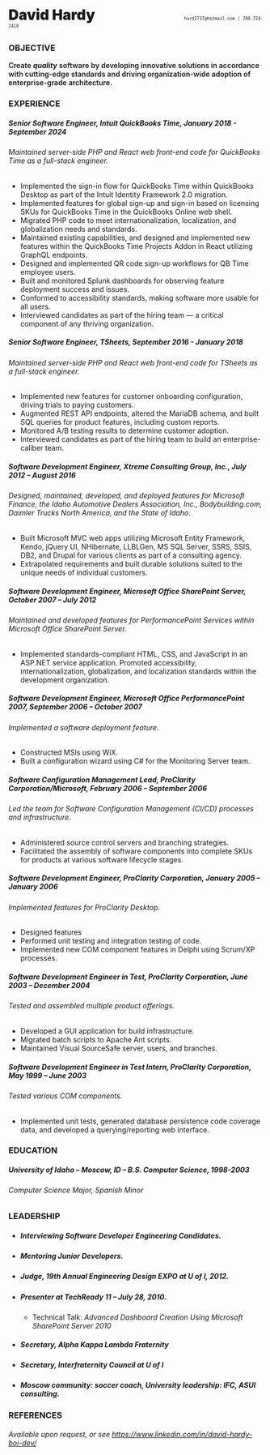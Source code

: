 <!-- 
https://github.blog/2022-05-19-math-support-in-markdown/
https://docs.github.com/en/get-started/writing-on-github/working-with-advanced-formatting/writing-mathematical-expressions
$$ {\color{red}Red} $$

https://stackoverflow.com/questions/11509830/how-to-add-color-to-githubs-readme-md-file
> [!NOTE]
> # Das Note

> [!TIP]
> # Das Tip

> [!IMPORTANT]
> # Das Importante

> [!WARNING]
> # Das Warn

> [!CAUTION]
> # Das Caution

Doesn't work, despite being in LaTeX
https://en.wikibooks.org/wiki/LaTeX/Colors#Entering_colored_background_for_the_text
$$ \colorbox{red}{hello world} $$


More to play with, but probably not, color doesn't shine through:

<object type="image/svg+xml">
<svg version="1.1"
     xmlns="http://www.w3.org/2000/svg"
     xmlns:xlink="http://www.w3.org/1999/xlink"
     width="100" height="50"
>
  <text font-size="16" x="10" y="20">
    <tspan fill="red">Hello</tspan>,
    <tspan fill="green">world</tspan>!
  </text>
</svg>
</object>

-->


<p style="text-align: justify; font-weight:900; font-size: 2em;">David Hardy&nbsp;&nbsp;&nbsp;&nbsp;&nbsp;&nbsp;&nbsp;&nbsp;&nbsp;&nbsp;&nbsp;&nbsp;&nbsp;&nbsp;&nbsp;&nbsp;&nbsp;&nbsp;&nbsp;&nbsp;&nbsp;&nbsp;&nbsp;&nbsp;&nbsp;&nbsp;&nbsp;&nbsp;&nbsp;&nbsp;&nbsp;<code style="font-weight: normal;font-size: 0.3em;">hard2737@hotmail.com | 208-724-2410</code></p>

### OBJECTIVE
<p style="font-weight: 600;"> Create <em><b>quality</b></em> software by developing innovative solutions in accordance with cutting-edge standards and driving organization-wide adoption of enterprise-grade architecture.</p>

### EXPERIENCE 
##### Senior Software Engineer, Intuit QuickBooks Time, January 2018 - September 2024
###### Maintained server-side PHP and React web front-end code for QuickBooks Time as a full-stack engineer.
- Implemented the sign-in flow for QuickBooks Time within QuickBooks Desktop as part of the Intuit Identity Framework 2.0 migration.
- Implemented features for global sign-up and sign-in based on licensing SKUs for QuickBooks Time in the QuickBooks Online web shell.
- Migrated PHP code to meet internationalization, localization, and globalization needs and standards.
- Maintained existing capabilities, and designed and implemented new features within the QuickBooks Time Projects Addon in React utilizing GraphQL endpoints.
- Designed and implemented QR code sign-up workflows for QB Time employee users.
- Built and monitored Splunk dashboards for observing feature deployment success and issues.
- Conformed to accessibility standards, making software more usable for all users.
- Interviewed candidates as part of the hiring team — a critical component of any thriving organization.
##### Senior Software Engineer, TSheets, September 2016 - January 2018
###### Maintained server-side PHP and React web front-end code for TSheets as a full-stack engineer.
- Implemented new features for customer onboarding configuration, driving trials to paying customers.
- Augmented REST API endpoints, altered the MariaDB schema, and built SQL queries for product features, including custom reports.
- Monitored A/B testing results to determine customer adoption.
- Interviewed candidates as part of the hiring team to build an enterprise-caliber team.
##### Software Development Engineer, Xtreme Consulting Group, Inc., July 2012 – August 2016
###### Designed, maintained, developed, and deployed features for Microsoft Finance, the Idaho Automotive Dealers Association, Inc., Bodybuilding.com, Daimler Trucks North America, and the State of Idaho.
- Built Microsoft MVC web apps utilizing Microsoft Entity Framework, Kendo, jQuery UI, NHibernate, LLBLGen, MS SQL Server, SSRS, SSIS, DB2, and Drupal for various clients as part of a consulting agency.
- Extrapolated requirements and built durable solutions suited to the unique needs of individual customers.
##### Software Development Engineer, Microsoft Office SharePoint Server, October 2007 – July 2012
###### Maintained and developed features for PerformancePoint Services within Microsoft Office SharePoint Server.
- Implemented standards-compliant HTML, CSS, and JavaScript in an ASP.NET service application. Promoted accessibility, internationalization, globalization, and localization standards within the development organization.
##### Software Development Engineer, Microsoft Office PerformancePoint 2007, September 2006 – October 2007
###### Implemented a software deployment feature.
- Constructed MSIs using WiX.
- Built a configuration wizard using C# for the Monitoring Server team.
##### Software Configuration Management Lead, ProClarity Corporation/Microsoft, February 2006 – September 2006
###### Led the team for Software Configuration Management (CI/CD) processes and infrastructure.
- Administered source control servers and branching strategies.
- Facilitated the assembly of software components into complete SKUs for products at various software lifecycle stages.
##### Software Development Engineer, ProClarity Corporation, January 2005 – January 2006
###### Implemented features for ProClarity Desktop.
- Designed features
- Performed unit testing and integration testing of code.
- Implemented new COM component features in Delphi using Scrum/XP processes.
##### Software Development Engineer in Test, ProClarity Corporation, June 2003 – December 2004
###### Tested and assembled multiple product offerings.
- Developed a GUI application for build infrastructure.
- Migrated batch scripts to Apache Ant scripts.
- Maintained Visual SourceSafe server, users, and branches.
##### Software Development Engineer in Test Intern, ProClarity Corporation, May 1999 – June 2003
###### Tested various COM components.
- Implemented unit tests, generated database persistence code coverage data, and developed a querying/reporting web interface.
### EDUCATION
##### University of Idaho – Moscow, ID – B.S. Computer Science, 1998-2003
###### Computer Science Major, Spanish Minor
### LEADERSHIP
- ##### Interviewing Software Developer Engineering Candidates.
- ##### Mentoring Junior Developers.
- ##### Judge, 19th Annual Engineering Design EXPO at U of I, 2012.
- ##### Presenter at TechReady 11 – July 28, 2010.
  - Technical Talk: _Advanced Dashboard Creation Using Microsoft SharePoint Server 2010_
- ##### Secretary, Alpha Kappa Lambda Fraternity
- ##### Secretary, Interfraternity Council at U of I 
- ##### Moscow community: soccer coach, University leadership: IFC, ASUI consulting.
### REFERENCES
###### Available upon request, or see https://www.linkedin.com/in/david-hardy-boi-dev/
